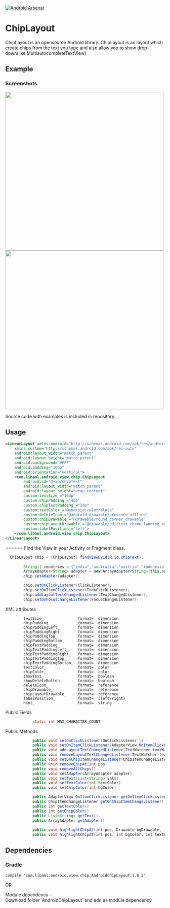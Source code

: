 [![Android Arsenal](https://img.shields.io/badge/Android%20Arsenal-ChipLayout-green.svg?style=true)](https://android-arsenal.com/details/1/3942)
<br>

ChipLayout
==========

ChipLayout is an opensource Android library. ChipLayout is an layout which create chips from the text you type and also allow you to show drop down(like MultiautocompleteTextView)

Example
-------

### Screenshots
<img src="./img/img1.png" width="500">
<br>
<img src="./img/img2.png" width="500">

Source code with examples is included in repository.

Usage
-----
```xml
<LinearLayout xmlns:android="http://schemas.android.com/apk/res/android"
    xmlns:custom="http://schemas.android.com/apk/res-auto"
    android:layout_width="match_parent"
    android:layout_height="match_parent"
    android:background="#FFF"
    android:padding="10dp"
    android:orientation="vertical">
    <com.libaml.android.view.chip.ChipLayout
        android:id="@+id/chipText"
        android:layout_width="match_parent"
        android:layout_height="wrap_content"
        custom:textSize_="10dp"
        custom:chipPadding_="4dp"
        custom:chipTextPadding_="2dp"
        custom:textColor_="@android:color/black"
        custom:deleteIcon_="@android:drawable/presence_offline"
        custom:chipDrawable_="@drawable/round_corner_drawable"
        custom:chipLayoutDrawable_="@drawable/edittext_theme_landing_page"
        custom:labelPosition_="left">
    </com.libaml.android.view.chip.ChipLayout>
</LinearLayout>

```
======
Find the View in your Activity or Fragment class.

```java
  ChipLayout chip = (ChipLayout) findViewById(R.id.chipText);
        
        String[] countries = {"india","australia","austria","indonesia","canada"};
        ArrayAdapter<String> adapter = new ArrayAdapter<String>(this,android.R.layout.simple_list_item_1,countries);
        chip.setAdapter(adapter);

        chip.setOnClickListener(ClickListener);
        chip.setOnItemClickListener(ItemClickListener);
        chip.addLayoutTextChangedListener(TextChangedListener);
        chip.setOnFocusChangeListener(FocusChangeListener);
```

XML attributes 

 	        textSize_  		    	format=  dimension  
            chipPadding_   		    format=  dimension  
            chipPaddingLeft_   		format=  dimension  
            chipPaddingRight_  		format=  dimension  
            chipPaddingTop_   		format=  dimension  
            chipPaddingBottom_  	format=  dimension  
            chipTextPadding_   		format=  dimension  
            chipTextPaddingLeft_   	format=  dimension  
            chipTextPaddingRight_  	format=  dimension  
            chipTextPaddingTop_   	format=  dimension  
            chipTextPaddingBottom_  format=  dimension  
            textColor_      		format=  color   
            chipColor_   		    format=  color   
            showText_   	    	format=  boolean   
            showDeleteButton_   	format=  boolean   
            deleteIcon_   	    	format=  reference   
            chipDrawable_   		format=  reference   
            chipLayoutDrawable_   	format=  reference   
            labelPosition_   		format=  (left/right)
            hint_                   format=  string
            
Public Fields
```java
            static int MAX_CHARACTER_COUNT
```
          
Public Methods
```java
            public void setOnClickListener(OnClickListener l)
            public void setOnItemClickListener(AdapterView.OnItemClickListener l) 
            public void addLayoutTextChangedListener(TextWatcher textWatcher)
            public void removeLayoutTextChangedListener(TextWatcher textWatcher)
            public void setOnChipItemChangeListener(ChipItemChangeListener l)
            public void removeChipAt(int pos)
            public void removeAllChips()
            public void setAdapter(ArrayAdapter adapter)
            public void setText(List<String> vals)
            public void setTextColor(int textColor)
            public void setChipColor(int bgColor)

            public AdapterView.OnItemClickListener getOnItemClickListener()
            public ChipItemChangeListener getOnChipItemChangeListener()
            public int getTextColor()
            public int getChipColor()
            public List<String> getText()
            public ArrayAdapter getAdapter()
            
            public void highlightChipAt(int pos, Drawable bgDrawable, int textColor)
            public void highlightChipAt(int pos, int bgColor, int textColor)
```
            
Dependencies
------------
### Gradle
```
compile 'com.libaml.android.view.chip:AndroidChipLayout:1.0.5'
```
OR

Module dependency - <br>Download folder 'AndroidChipLayout' and add as module dependency
